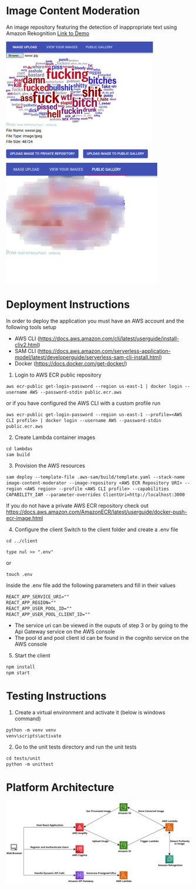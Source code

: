 # Image Content Moderation
An image repository featuring the detection of inappropriate text using Amazon Rekognition [Link to Demo](https://main.d28fod3nlo4xoq.amplifyapp.com)
<p>
    <img src="images/Swear.png" width=400 />
    <img src="images/Censored.png" width=412 />
</p>

# Deployment Instructions
In order to deploy the application you must have an AWS account and the following tools setup
- AWS CLI (https://docs.aws.amazon.com/cli/latest/userguide/install-cliv2.html)
- SAM CLI (https://docs.aws.amazon.com/serverless-application-model/latest/developerguide/serverless-sam-cli-install.html)
- Docker (https://docs.docker.com/get-docker/)

1. Login to AWS ECR public repository
```
aws ecr-public get-login-password --region us-east-1 | docker login --username AWS --password-stdin public.ecr.aws
```
or if you have configured the AWS CLI with a custom profile run
```
aws ecr-public get-login-password --region us-east-1 --profile=<AWS CLI profile> | docker login --username AWS --password-stdin public.ecr.aws
```

2. Create Lambda container images
```
cd lambdas
sam build
```

3. Provision the AWS resources
```
sam deploy --template-file .aws-sam/build/template.yaml --stack-name image-content-moderator --image-repository <AWS ECR Repository URI> --region <AWS region> --profile <AWS CLI profile> --capabilities CAPABILITY_IAM --parameter-overrides ClientUri=http://localhost:3000
```
If you do not have a private AWS ECR repository check out https://docs.aws.amazon.com/AmazonECR/latest/userguide/docker-push-ecr-image.html

4. Configure the client
Switch to the client folder and create a .env file
```
cd ../client
```
```
type nul >> ".env"
```
or
```
touch .env
```
Inside the .env file add the following parameters and fill in their values
```
REACT_APP_SERVICE_URI=""
REACT_APP_REGION=""
REACT_APP_USER_POOL_ID=""
REACT_APP_USER_POOL_CLIENT_ID=""
```
- The service uri can be viewed in the ouputs of step 3 or by going to the Api Gateway service on the AWS console
- The pool id and pool client id can be found in the cognito service on the AWS console

5. Start the client
```
npm install
npm start
```

# Testing Instructions
1. Create a virtual environment and activate it (below is windows command)
```
python -m venv venv
venv\scripts\activate
```

2. Go to the unit tests directory and run the unit tests
```
cd tests/unit
python -m unittest
```

# Platform Architecture
<p align="center">
    <img src="images/ArchitectureDiagram.png" />
</p>
